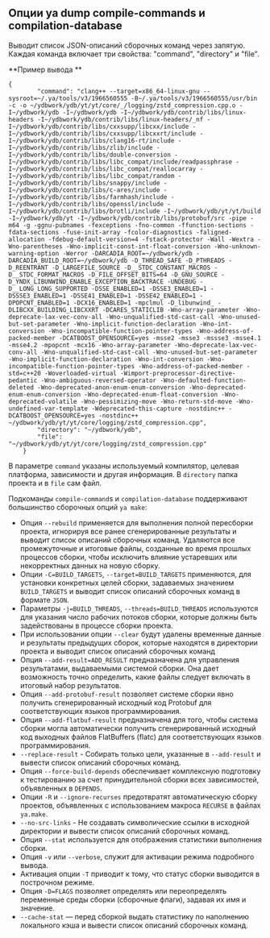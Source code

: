 ## Опции ya dump compile-commands и compilation-database

Выводит список JSON-описаний сборочных команд через запятую. Каждая команда включает три свойства: "command", "directory" и "file".

**Пример вывода **
```
{
        "command": "clang++ --target=x86_64-linux-gnu --sysroot=~/.ya/tools/v3/1966560555 -B~/.ya/tools/v3/1966560555/usr/bin -c -o ~/ydbwork/ydb/yt/yt/core/_/logging/zstd_compression.cpp.o -I~/ydbwork/ydb -I~/ydbwork/ydb -I~/ydbwork/ydb/contrib/libs/linux-headers -I~/ydbwork/ydb/contrib/libs/linux-headers/_nf -I~/ydbwork/ydb/contrib/libs/cxxsupp/libcxx/include -I~/ydbwork/ydb/contrib/libs/cxxsupp/libcxxrt/include -I~/ydbwork/ydb/contrib/libs/clang16-rt/include -I~/ydbwork/ydb/contrib/libs/zlib/include -I~/ydbwork/ydb/contrib/libs/double-conversion -I~/ydbwork/ydb/contrib/libs/libc_compat/include/readpassphrase -I~/ydbwork/ydb/contrib/libs/libc_compat/reallocarray -I~/ydbwork/ydb/contrib/libs/libc_compat/random -I~/ydbwork/ydb/contrib/libs/snappy/include -I~/ydbwork/ydb/contrib/libs/c-ares/include -I~/ydbwork/ydb/contrib/libs/farmhash/include -I~/ydbwork/ydb/contrib/libs/openssl/include -I~/ydbwork/ydb/contrib/libs/brotli/include -I~/ydbwork/ydb/yt/yt/build -I~/ydbwork/ydb/yt -I~/ydbwork/ydb/contrib/libs/protobuf/src -pipe -m64 -g -ggnu-pubnames -fexceptions -fno-common -ffunction-sections -fdata-sections -fuse-init-array -fcolor-diagnostics -faligned-allocation -fdebug-default-version=4 -fstack-protector -Wall -Wextra -Wno-parentheses -Wno-implicit-const-int-float-conversion -Wno-unknown-warning-option -Werror -DARCADIA_ROOT=~/ydbwork/ydb -DARCADIA_BUILD_ROOT=~/ydbwork/ydb -D_THREAD_SAFE -D_PTHREADS -D_REENTRANT -D_LARGEFILE_SOURCE -D__STDC_CONSTANT_MACROS -D__STDC_FORMAT_MACROS -D_FILE_OFFSET_BITS=64 -D_GNU_SOURCE -D_YNDX_LIBUNWIND_ENABLE_EXCEPTION_BACKTRACE -UNDEBUG -D__LONG_LONG_SUPPORTED -DSSE_ENABLED=1 -DSSE3_ENABLED=1 -DSSSE3_ENABLED=1 -DSSE41_ENABLED=1 -DSSE42_ENABLED=1 -DPOPCNT_ENABLED=1 -DCX16_ENABLED=1 -mpclmul -D_libunwind_ -DLIBCXX_BUILDING_LIBCXXRT -DCARES_STATICLIB -Wno-array-parameter -Wno-deprecate-lax-vec-conv-all -Wno-unqualified-std-cast-call -Wno-unused-but-set-parameter -Wno-implicit-function-declaration -Wno-int-conversion -Wno-incompatible-function-pointer-types -Wno-address-of-packed-member -DCATBOOST_OPENSOURCE=yes -msse2 -msse3 -mssse3 -msse4.1 -msse4.2 -mpopcnt -mcx16 -Wno-array-parameter -Wno-deprecate-lax-vec-conv-all -Wno-unqualified-std-cast-call -Wno-unused-but-set-parameter -Wno-implicit-function-declaration -Wno-int-conversion -Wno-incompatible-function-pointer-types -Wno-address-of-packed-member -std=c++20 -Woverloaded-virtual -Wimport-preprocessor-directive-pedantic -Wno-ambiguous-reversed-operator -Wno-defaulted-function-deleted -Wno-deprecated-anon-enum-enum-conversion -Wno-deprecated-enum-enum-conversion -Wno-deprecated-enum-float-conversion -Wno-deprecated-volatile -Wno-pessimizing-move -Wno-return-std-move -Wno-undefined-var-template -Wdeprecated-this-capture -nostdinc++ -DCATBOOST_OPENSOURCE=yes -nostdinc++ ~/ydbwork/ydb/yt/yt/core/logging/zstd_compression.cpp",
        "directory": "~/ydbwork/ydb",
        "file": "~/ydbwork/ydb/yt/yt/core/logging/zstd_compression.cpp"
    }
```
В параметре `command` указаны используемый компилятор, целевая платформа, зависимости и другая информация. В `directory` папка проекта и в `file` сам файл.

Подкоманды `compile-command`s и `compilation-database` поддерживают большинство сборочных опций `ya make`:
* Опция `--rebuild` применяется  для выполнения полной пересборки проекта, игнорируя все ранее сгенерированные результаты и выводит список описаний сборочных команд. Удаляются все промежуточные и итоговые файлы, созданные во время прошлых процессов сборки, чтобы исключить влияние устаревших или некорректных данных на новую сборку.
* Опции `-C=BUILD_TARGETS`, `--target=BUILD_TARGETS` применяются, для установки конкретных целей сборки, задаваемых значением `BUILD_TARGETS` и выводит список описаний сборочных команд в формате `JSON`.
* Параметры `-j=BUILD_THREADS`, `--threads=BUILD_THREADS` используются для указания число рабочих потоков сборки, которые должны быть задействованы в процессе сборки проекта.
* При использовании опции `--clear` будут удалены временные данные и результаты предыдущих сборок, которые находятся в директории проекта и выводит список описаний сборочных команд
* Опция `--add-result=ADD_RESULT` предназначена для управления результатами, выдаваемыми системой сборки. Она дает возможность точно определить, какие файлы следует включать в итоговый набор результатов.
* Опция `--add-protobuf-result` позволяет системе сборки явно получить сгенерированный исходный код Protobuf для соответствующих языков программирования.
* Опция `--add-flatbuf-result` предназначена для того, чтобы система сборки могла автоматически получить сгенерированный исходный код выходных файлов FlatBuffers (flatc) для соответствующих языков программирования.
* `--replace-result` - Собирать только цели, указанные в `--add-result` и вывести список описаний сборочных команд.
* Опция `--force-build-depends` обеспечивает комплексную подготовку к тестированию за счет принудительной сборки всех зависимостей, объявленных в `DEPENDS`.
* Опции `-R` и `--ignore-recurses` предотвратят автоматическую сборку проектов, объявленных с использованием макроса `RECURSE` в файлах `ya.make`.
* `--no-src-links` - Не создавать символические ссылки в исходной директории и вывести список описаний сборочных команд.
* Опция `--stat` используется для отображения статистики выполнения сборки.
* Опция `-v` или `--verbose`,  служит для активации режима подробного вывода.
* Активация опции `-T` приводит к тому, что статус сборки выводится в построчном режиме.
* Опция `-D=FLAGS` позволяет определять или переопределять переменные среды сборки (сборочные флаги), задавая их имя и значение.
* `--cache-stat` — перед сборкой выдать статистику по наполнению локального кэша и вывести список описаний сборочных команд.
